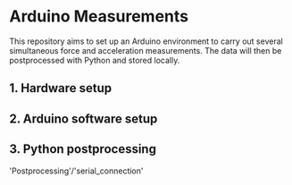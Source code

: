 # Arduino Measurements
This repository aims to set up an Arduino environment to carry out several simultaneous force and acceleration measurements.
The data will then be postprocessed with Python and stored locally.

## 1. Hardware setup


## 2. Arduino software setup


## 3. Python postprocessing
'Postprocessing'/'serial_connection'
